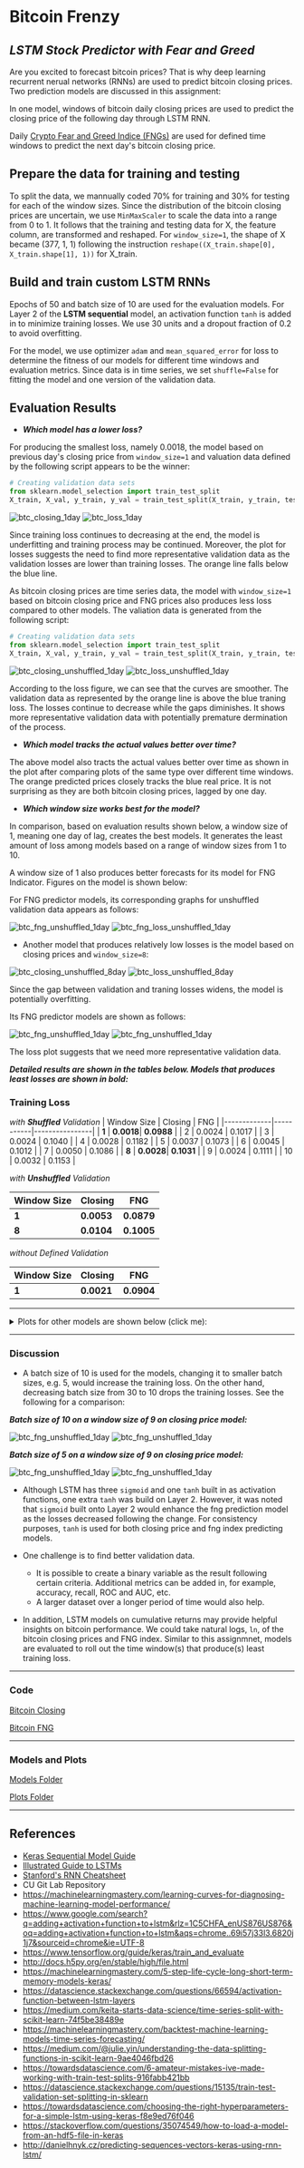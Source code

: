 # Bitcoin Frenzy
## _LSTM Stock Predictor with Fear and Greed_

Are you excited to forecast bitcoin prices? That is why deep learning recurrent nerual networks (RNNs) are used to predict bitcoin closing prices. Two prediction models are discussed in this assignment:

In one model, windows of bitcoin daily closing prices are used to predict the closing price of the following day through LSTM RNN. 

Daily [Crypto Fear and Greed Indice (FNGs)](https://alternative.me/crypto/fear-and-greed-index/) are used for defined time windows to predict the next day's bitcoin closing price. 

## **Prepare the data for training and testing**
To split the data, we mannually coded 70% for training and 30% for testing for each of the window sizes. Since the distribution of the bitcoin closing prices are uncertain, we use `MinMaxScaler` to scale the data into a range from 0 to 1. It follows that the training and testing data for X, the feature column, are transformed and reshaped. For `window_size=1`, the shape of X became (377, 1, 1) following the instruction `reshape((X_train.shape[0], X_train.shape[1], 1))` for X_train. 

## **Build and train custom LSTM RNNs**
Epochs of 50 and batch size of 10 are used for the evaluation models. For Layer 2 of the **LSTM sequential** model, an activation function `tanh` is added in to minimize training losses. We use 30 units and a dropout fraction of 0.2 to avoid overfitting. 

For the model, we use optimizer `adam` and `mean_squared_error` for loss to determine the fitness of our models for different time windows and evaluation metrics. Since data is in time series, we set `shuffle=False` for fitting the model and one version of the validation data. 

## **Evaluation Results**
* _**Which model has a lower loss?**_

For producing the smallest loss, namely 0.0018, the model based on previous day's closing price from `window_size=1` and valuation data defined by the following script appears to be the winner:
```python
# Creating validation data sets
from sklearn.model_selection import train_test_split
X_train, X_val, y_train, y_val = train_test_split(X_train, y_train, test_size = 0.3, random_state=2) 
```
![btc_closing_1day](Answers/Images/btc_closing_1day.png)
![btc_loss_1day](Answers/Images/btc_loss_1day.png)

Since training loss continues to decreasing at the end, the model is underfitting and training process may be continued. Moreover, the plot for losses suggests the need to find more representative validation data as the validation losses are lower than training losses. The orange line falls below the blue line. 

As bitcoin closing prices are time series data, the model with `window_size=1` based on bitcoin closing price and FNG prices also produces less loss compared to other models. The valiation data is generated from the following script:

```python
# Creating validation data sets
from sklearn.model_selection import train_test_split
X_train, X_val, y_train, y_val = train_test_split(X_train, y_train, test_size = 0.3, shuffle=False, random_state=2) 
```
![btc_closing_unshuffled_1day](Answers/Images/btc_closing_unshuffled_1day.png)
![btc_loss_unshuffled_1day](Answers/Images/btc_loss_unshuffled_1day.png)

According to the loss figure, we can see that the curves are smoother. The validation data as represented by the orange line is above the blue traning loss. The losses continue to decrease while the gaps diminishes. It shows more representative validation data with potentially premature dermination of the process. 

* _**Which model tracks the actual values better over time?**_

The above model also tracts the actual values better over time as shown in the plot after comparing plots of the same type over different time windows. The orange predicted prices closely tracks the blue real price. It is not surprising as they are both bitcoin closing prices, lagged by one day. 

* _**Which window size works best for the model?**_

In comparison, based on evaluation results shown below, a window size of 1, meaning one day of lag, creates the best models. It generates the least amount of loss among models based on a range of window sizes from 1 to 10. 

A window size of 1 also produces better forecasts for its model for FNG Indicator. Figures on the model is shown below:

For FNG predictor models, its corresponding graphs for unshuffled validation data appears as follows:

![btc_fng_unshuffled_1day](Answers/Images/btc_fng_unshuffled_1day.png)
![btc_fng_loss_unshuffled_1day](Answers/Images/btc_fng_loss_unshuffled_1day.png)


* Another model that produces relatively low losses is the model based on closing prices and `window_size=8`:

![btc_closing_unshuffled_8day](Answers/Images/btc_closing_unshuffled_8day.png)
![btc_loss_unshuffled_8day](Answers/Images/btc_loss_unshuffled_8day.png)

Since the gap between validation and traning losses widens, the model is potentially overfitting. 

Its FNG predictor models are shown as follows:

![btc_fng_unshuffled_1day](Answers/Images/btc_fng_unshuffled_8day.png)
![btc_fng_unshuffled_1day](Answers/Images/btc_fng_loss_unshuffled_8day.png)


The loss plot suggests that we need more representative validation data. 

_**Detailed results are shown in the tables below. Models that produces least losses are shown in bold:**_

### **Training Loss** 

_with **Shuffled** Validation_
| Window Size |   Closing |     FNG        |
|-------------|-----------|----------------|
|    **1**    | **0.0018**|  **0.0988**    |
|      2      |   0.0024  |    0.1017      |
|      3      |   0.0024  |    0.1040      |
|      4      |   0.0028  |    0.1182      |
|      5      |   0.0037  |    0.1073      |
|      6      |   0.0045  |    0.1012      |
|      7      |   0.0050  |    0.1086      |
|    **8**    | **0.0028**|  **0.1031**    |
|      9      |   0.0024  |    0.1111      |
|     10      |   0.0032  |    0.1153      |


_with **Unshuffled** Validation_

| Window Size |   Closing |     FNG        |
|-------------|-----------|----------------|
|  **1**      | **0.0053**| **0.0879**     |
|    **8**    | **0.0104**|  **0.1005**    |

_without Defined Validation_

| Window Size |   Closing |     FNG        |
|-------------|-----------|----------------|
|  **1**      | **0.0021**| **0.0904**     |


- - -
<details><summary>
Plots for other models are shown below (click me):
</summary>

_**Closing Price Models**_

_Shuffled Validation_

![btc_closing_2day](Answers/Images/btc_closing_2day.png)
![btc_loss_2day](Answers/Images/btc_loss_2day.png)

![btc_closing_3day](Answers/Images/btc_closing_3day.png)
![btc_loss_3day](Answers/Images/btc_loss_3day.png)

![btc_closing_4day](Answers/Images/btc_closing_4day.png)
![btc_loss_4day](Answers/Images/btc_loss_4day.png)

![btc_closing_5day](Answers/Images/btc_closing_5day.png)
![btc_loss_5day](Answers/Images/btc_loss_5day.png)

![btc_closing_6day](Answers/Images/btc_closing_6day.png)
![btc_loss_6day](Answers/Images/btc_loss_6day.png)

![btc_closing_7day](Answers/Images/btc_closing_7day.png)
![btc_loss_7day](Answers/Images/btc_loss_7day.png)

![btc_closing_8day](Answers/Images/btc_closing_8day.png)
![btc_loss_8day](Answers/Images/btc_loss_8day.png)

![btc_closing_10day](Answers/Images/btc_closing_10day.png)
![btc_loss_10day](Answers/Images/btc_loss_10day.png)


_Unshuffled Validation_

![btc_closing_unshuffled_8day](Answers/Images/btc_closing_unshuffled_8day.png)
![btc_loss_unshuffled_8day](Answers/Images/btc_loss_unshuffled_8day.png)

_Without Validation_

![btc_closing_original_1day](Answers/Images/btc_closing_original_1day.png)
![btc_loss_original_1day](Answers/Images/btc_closing_original_loss_1day.png)


_**FNG Index Models**_

_shuffled validation_

![btc_fng_2day](Answers/Images/btc_fng_2day.png)
![btc_fng_loss_2day](Answers/Images/btc_fng_loss_2day.png)

![btc_fng_3day](Answers/Images/btc_fng_3day.png)
![btc_fng_loss_3day](Answers/Images/btc_fng_loss_3day.png)

![btc_fng_4day](Answers/Images/btc_fng_4day.png)
![btc_fng_loss_4day](Answers/Images/btc_fng_loss_4day.png)

![btc_fng_5day](Answers/Images/btc_fng_5day.png)
![btc_fng_loss_5day](Answers/Images/btc_fng_loss_5day.png)

![btc_fng_6day](Answers/Images/btc_fng_6day.png)
![btc_fng_loss_6day](Answers/Images/btc_fng_loss_6day.png)

![btc_fng_7day](Answers/Images/btc_fng_7day.png)
![btc_fng_loss_7day](Answers/Images/btc_fng_loss_7day.png)

![btc_fng_8day](Answers/Images/btc_fng_8day.png)
![btc_fng_loss_8day](Answers/Images/btc_fng_loss_8day.png)

![btc_fng_10day](Answers/Images/btc_fng_10day.png)
![btc_fng_loss_10day](Answers/Images/btc_fng_loss_10day.png)

_Without Validation_

![btc_fng_original_1day](Answers/Images/btc_fng_original_1day.png)
![btc_loss_original_1day](Answers/Images/btc_fng_loss_original_1day.png)



</details>


- - -

### **Discussion**

* A batch size of 10 is used for the models, changing it to smaller batch sizes, e.g. 5, would increase the training loss. On the other hand, decreasing batch size from 30 to 10 drops the training losses. See the following for a comparison:

_**Batch size of 10 on a window size of 9 on closing price model:**_

![btc_fng_unshuffled_1day](Answers/Images/btc_closing_9day.png)
![btc_fng_unshuffled_1day](Answers/Images/btc_loss_9day.png)

_**Batch size of 5 on a window size of 9 on closing price model:**_

![btc_fng_unshuffled_1day](Answers/Images/btc_closing_batch5_9day.png)
![btc_fng_unshuffled_1day](Answers/Images/btc_loss_batch5_9day.png)


* Although LSTM has three `sigmoid` and one `tanh` built in as activation functions, one extra `tanh` was build on Layer 2. However, it was noted that `sigmoid` built onto Layer 2 would enhance the fng prediction model as the losses decreased following the change. For consistency purposes, `tanh` is used for both closing price and fng index predicting models. 

* One challenge is to find better validation data. 
    * It is possible to create a binary variable as the result following certain criteria. Additional metrics can be added in, for example, accuracy, recall, ROC and AUC, etc. 
    * A larger dataset over a longer period of time would also help. 

* In addition, LSTM models on cumulative returns may provide helpful insights on bitcoin performance. We could take natural logs, `ln`, of the bitcoin closing prices and FNG index. Similar to this assignmnet, models are evaluated to roll out the time window(s) that produce(s) least training loss. 

- - -

### Code

[Bitcoin Closing](Answers/Code/lstm_stock_predictor_closing.ipynb)

[Bitcoin FNG](Answers/Code/lstm_stock_predictor_fng.ipynb)

- - -

### Models and Plots
[Models Folder](Answers/Models)

[Plots Folder](Answers/Images)
- - - 

## References

* [Keras Sequential Model Guide](https://keras.io/getting-started/sequential-model-guide/)
* [Illustrated Guide to LSTMs](https://towardsdatascience.com/illustrated-guide-to-lstms-and-gru-s-a-step-by-step-explanation-44e9eb85bf21)
* [Stanford's RNN Cheatsheet](https://stanford.edu/~shervine/teaching/cs-230/cheatsheet-recurrent-neural-networks)
* CU Git Lab Repository
* https://machinelearningmastery.com/learning-curves-for-diagnosing-machine-learning-model-performance/
* https://www.google.com/search?q=adding+activation+function+to+lstm&rlz=1C5CHFA_enUS876US876&oq=adding+activation+function+to+lstm&aqs=chrome..69i57j33l3.6820j1j7&sourceid=chrome&ie=UTF-8
* https://www.tensorflow.org/guide/keras/train_and_evaluate
* http://docs.h5py.org/en/stable/high/file.html
* https://machinelearningmastery.com/5-step-life-cycle-long-short-term-memory-models-keras/
* https://datascience.stackexchange.com/questions/66594/activation-function-between-lstm-layers
* https://medium.com/keita-starts-data-science/time-series-split-with-scikit-learn-74f5be38489e
* https://machinelearningmastery.com/backtest-machine-learning-models-time-series-forecasting/
* https://medium.com/@julie.yin/understanding-the-data-splitting-functions-in-scikit-learn-9ae4046fbd26
* https://towardsdatascience.com/6-amateur-mistakes-ive-made-working-with-train-test-splits-916fabb421bb
* https://datascience.stackexchange.com/questions/15135/train-test-validation-set-splitting-in-sklearn
* https://towardsdatascience.com/choosing-the-right-hyperparameters-for-a-simple-lstm-using-keras-f8e9ed76f046
* https://stackoverflow.com/questions/35074549/how-to-load-a-model-from-an-hdf5-file-in-keras
* http://danielhnyk.cz/predicting-sequences-vectors-keras-using-rnn-lstm/